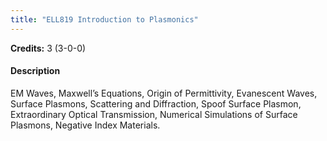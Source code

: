 ```yaml
---
title: "ELL819 Introduction to Plasmonics"
---
```

**Credits:** 3 (3-0-0)

#### Description
EM Waves, Maxwell’s Equations, Origin of Permittivity, Evanescent Waves, Surface Plasmons, Scattering and Diffraction, Spoof Surface Plasmon, Extraordinary Optical Transmission, Numerical Simulations of Surface Plasmons, Negative Index Materials.